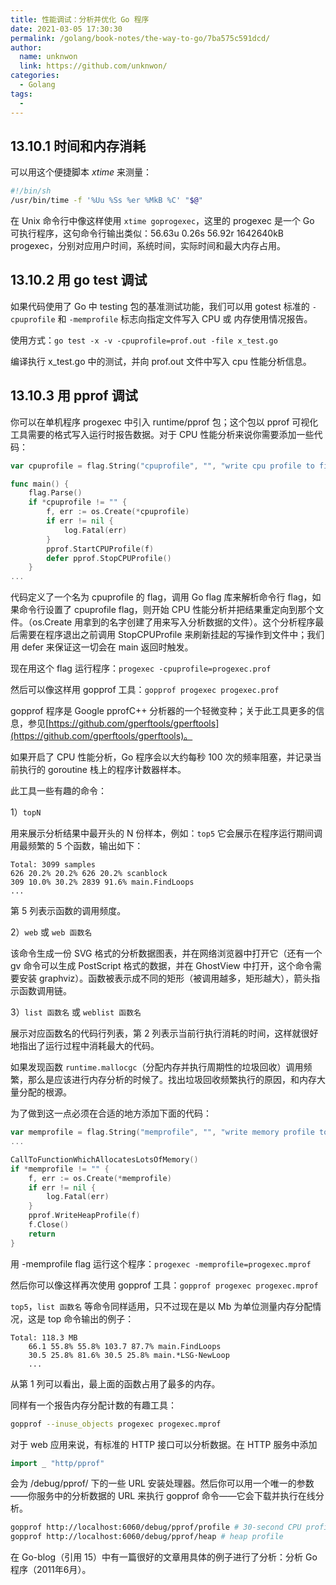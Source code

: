 ```yaml
---
title: 性能调试：分析并优化 Go 程序
date: 2021-03-05 17:30:30
permalink: /golang/book-notes/the-way-to-go/7ba575c591dcd/
author: 
  name: unknwon
  link: https://github.com/unknwon/
categories:
  - Golang
tags:
  - 
---
```


## 13.10.1 时间和内存消耗

可以用这个便捷脚本 *xtime* 来测量：

```sh
#!/bin/sh
/usr/bin/time -f '%Uu %Ss %er %MkB %C' "$@"
```

在 Unix 命令行中像这样使用 ```xtime goprogexec```，这里的 progexec 是一个 Go 可执行程序，这句命令行输出类似：56.63u 0.26s 56.92r 1642640kB progexec，分别对应用户时间，系统时间，实际时间和最大内存占用。

## 13.10.2 用 go test 调试

如果代码使用了 Go 中 testing 包的基准测试功能，我们可以用 gotest 标准的 `-cpuprofile` 和 `-memprofile` 标志向指定文件写入 CPU 或 内存使用情况报告。

使用方式：```go test -x -v -cpuprofile=prof.out -file x_test.go```

编译执行 x_test.go 中的测试，并向 prof.out 文件中写入 cpu 性能分析信息。

## 13.10.3 用 pprof 调试

你可以在单机程序 progexec 中引入 runtime/pprof 包；这个包以 pprof 可视化工具需要的格式写入运行时报告数据。对于 CPU 性能分析来说你需要添加一些代码：

```go
var cpuprofile = flag.String("cpuprofile", "", "write cpu profile to file")

func main() {
	flag.Parse()
	if *cpuprofile != "" {
		f, err := os.Create(*cpuprofile)
		if err != nil {
			log.Fatal(err)
		}
		pprof.StartCPUProfile(f)
		defer pprof.StopCPUProfile()
	}
...
```

代码定义了一个名为 cpuprofile 的 flag，调用 Go flag 库来解析命令行 flag，如果命令行设置了 cpuprofile flag，则开始 CPU 性能分析并把结果重定向到那个文件。（os.Create 用拿到的名字创建了用来写入分析数据的文件）。这个分析程序最后需要在程序退出之前调用 StopCPUProfile 来刷新挂起的写操作到文件中；我们用 defer 来保证这一切会在 main 返回时触发。

现在用这个 flag 运行程序：```progexec -cpuprofile=progexec.prof```

然后可以像这样用 gopprof 工具：```gopprof progexec progexec.prof```

gopprof 程序是 Google pprofC++ 分析器的一个轻微变种；关于此工具更多的信息，参见[https://github.com/gperftools/gperftools](https://github.com/gperftools/gperftools)。

如果开启了 CPU 性能分析，Go 程序会以大约每秒 100 次的频率阻塞，并记录当前执行的 goroutine 栈上的程序计数器样本。

此工具一些有趣的命令：

1）`topN`

用来展示分析结果中最开头的 N 份样本，例如：```top5```
它会展示在程序运行期间调用最频繁的 5 个函数，输出如下：

```
Total: 3099 samples
626 20.2% 20.2% 626 20.2% scanblock
309 10.0% 30.2% 2839 91.6% main.FindLoops
...
```

第 5 列表示函数的调用频度。

2）`web` 或 `web 函数名`

该命令生成一份 SVG 格式的分析数据图表，并在网络浏览器中打开它（还有一个 gv 命令可以生成 PostScript 格式的数据，并在 GhostView 中打开，这个命令需要安装 graphviz）。函数被表示成不同的矩形（被调用越多，矩形越大），箭头指示函数调用链。

3）`list 函数名` 或 `weblist 函数名`

展示对应函数名的代码行列表，第 2 列表示当前行执行消耗的时间，这样就很好地指出了运行过程中消耗最大的代码。

如果发现函数 `runtime.mallocgc`（分配内存并执行周期性的垃圾回收）调用频繁，那么是应该进行内存分析的时候了。找出垃圾回收频繁执行的原因，和内存大量分配的根源。

为了做到这一点必须在合适的地方添加下面的代码：

```go
var memprofile = flag.String("memprofile", "", "write memory profile to this file")
...

CallToFunctionWhichAllocatesLotsOfMemory()
if *memprofile != "" {
	f, err := os.Create(*memprofile)
	if err != nil {
		log.Fatal(err)
	}
	pprof.WriteHeapProfile(f)
	f.Close()
	return
}
```

用 -memprofile flag 运行这个程序：```progexec -memprofile=progexec.mprof```

然后你可以像这样再次使用 gopprof 工具：```gopprof progexec progexec.mprof```

`top5`，`list 函数名` 等命令同样适用，只不过现在是以 Mb 为单位测量内存分配情况，这是 top 命令输出的例子：

```
Total: 118.3 MB
	66.1 55.8% 55.8% 103.7 87.7% main.FindLoops
	30.5 25.8% 81.6% 30.5 25.8% main.*LSG·NewLoop
	...
```

从第 1 列可以看出，最上面的函数占用了最多的内存。

同样有一个报告内存分配计数的有趣工具：

```sh
gopprof --inuse_objects progexec progexec.mprof
```

对于 web 应用来说，有标准的 HTTP 接口可以分析数据。在 HTTP 服务中添加

```go
import _ "http/pprof"
```

会为 /debug/pprof/ 下的一些 URL 安装处理器。然后你可以用一个唯一的参数——你服务中的分析数据的 URL 来执行 gopprof 命令——它会下载并执行在线分析。

```sh
gopprof http://localhost:6060/debug/pprof/profile # 30-second CPU profile
gopprof http://localhost:6060/debug/pprof/heap # heap profile
```

在 Go-blog（引用 15）中有一篇很好的文章用具体的例子进行了分析：分析 Go 程序（2011年6月）。
